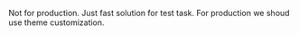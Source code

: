 Not for production. Just fast solution for test task.
For production we shoud use theme customization.